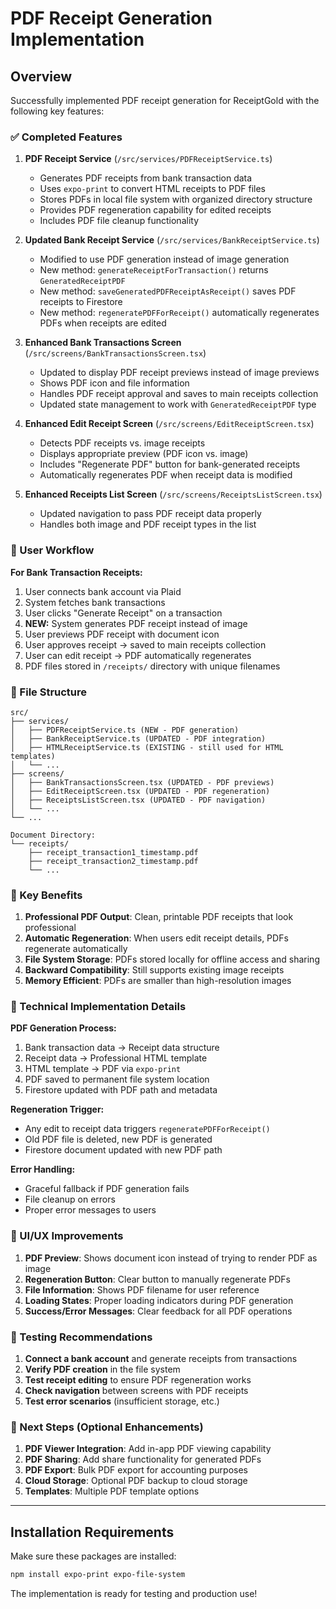 # PDF Receipt Generation Implementation

## Overview
Successfully implemented PDF receipt generation for ReceiptGold with the following key features:

### ✅ Completed Features

1. **PDF Receipt Service** (`/src/services/PDFReceiptService.ts`)
   - Generates PDF receipts from bank transaction data
   - Uses `expo-print` to convert HTML receipts to PDF files
   - Stores PDFs in local file system with organized directory structure
   - Provides PDF regeneration capability for edited receipts
   - Includes PDF file cleanup functionality

2. **Updated Bank Receipt Service** (`/src/services/BankReceiptService.ts`)
   - Modified to use PDF generation instead of image generation
   - New method: `generateReceiptForTransaction()` returns `GeneratedReceiptPDF`
   - New method: `saveGeneratedPDFReceiptAsReceipt()` saves PDF receipts to Firestore
   - New method: `regeneratePDFForReceipt()` automatically regenerates PDFs when receipts are edited

3. **Enhanced Bank Transactions Screen** (`/src/screens/BankTransactionsScreen.tsx`)
   - Updated to display PDF receipt previews instead of image previews
   - Shows PDF icon and file information
   - Handles PDF receipt approval and saves to main receipts collection
   - Updated state management to work with `GeneratedReceiptPDF` type

4. **Enhanced Edit Receipt Screen** (`/src/screens/EditReceiptScreen.tsx`)
   - Detects PDF receipts vs. image receipts
   - Displays appropriate preview (PDF icon vs. image)
   - Includes "Regenerate PDF" button for bank-generated receipts
   - Automatically regenerates PDF when receipt data is modified

5. **Enhanced Receipts List Screen** (`/src/screens/ReceiptsListScreen.tsx`)
   - Updated navigation to pass PDF receipt data properly
   - Handles both image and PDF receipt types in the list

### 🔄 User Workflow

**For Bank Transaction Receipts:**
1. User connects bank account via Plaid
2. System fetches bank transactions
3. User clicks "Generate Receipt" on a transaction
4. **NEW:** System generates PDF receipt instead of image
5. User previews PDF receipt with document icon
6. User approves receipt → saved to main receipts collection
7. User can edit receipt → PDF automatically regenerates
8. PDF files stored in `/receipts/` directory with unique filenames

### 📁 File Structure
```
src/
├── services/
│   ├── PDFReceiptService.ts (NEW - PDF generation)
│   ├── BankReceiptService.ts (UPDATED - PDF integration)
│   ├── HTMLReceiptService.ts (EXISTING - still used for HTML templates)
│   └── ...
├── screens/
│   ├── BankTransactionsScreen.tsx (UPDATED - PDF previews)
│   ├── EditReceiptScreen.tsx (UPDATED - PDF regeneration)
│   ├── ReceiptsListScreen.tsx (UPDATED - PDF navigation)
│   └── ...
└── ...

Document Directory:
└── receipts/
    ├── receipt_transaction1_timestamp.pdf
    ├── receipt_transaction2_timestamp.pdf
    └── ...
```

### 🎯 Key Benefits

1. **Professional PDF Output**: Clean, printable PDF receipts that look professional
2. **Automatic Regeneration**: When users edit receipt details, PDFs regenerate automatically
3. **File System Storage**: PDFs stored locally for offline access and sharing
4. **Backward Compatibility**: Still supports existing image receipts
5. **Memory Efficient**: PDFs are smaller than high-resolution images

### 🔧 Technical Implementation Details

**PDF Generation Process:**
1. Bank transaction data → Receipt data structure
2. Receipt data → Professional HTML template
3. HTML template → PDF via `expo-print`
4. PDF saved to permanent file system location
5. Firestore updated with PDF path and metadata

**Regeneration Trigger:**
- Any edit to receipt data triggers `regeneratePDFForReceipt()`
- Old PDF file is deleted, new PDF is generated
- Firestore document updated with new PDF path

**Error Handling:**
- Graceful fallback if PDF generation fails
- File cleanup on errors
- Proper error messages to users

### 📱 UI/UX Improvements

1. **PDF Preview**: Shows document icon instead of trying to render PDF as image
2. **Regeneration Button**: Clear button to manually regenerate PDFs
3. **File Information**: Shows PDF filename for user reference
4. **Loading States**: Proper loading indicators during PDF generation
5. **Success/Error Messages**: Clear feedback for all PDF operations

### 🧪 Testing Recommendations

1. **Connect a bank account** and generate receipts from transactions
2. **Verify PDF creation** in the file system
3. **Test receipt editing** to ensure PDF regeneration works
4. **Check navigation** between screens with PDF receipts
5. **Test error scenarios** (insufficient storage, etc.)

### 🚀 Next Steps (Optional Enhancements)

1. **PDF Viewer Integration**: Add in-app PDF viewing capability
2. **PDF Sharing**: Add share functionality for generated PDFs
3. **PDF Export**: Bulk PDF export for accounting purposes
4. **Cloud Storage**: Optional PDF backup to cloud storage
5. **Templates**: Multiple PDF template options

---

## Installation Requirements

Make sure these packages are installed:
```bash
npm install expo-print expo-file-system
```

The implementation is ready for testing and production use!
